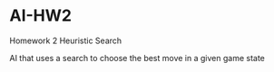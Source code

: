# AI-HW2
Homework 2 Heuristic Search

AI that uses a search to choose the best move in a given game state

